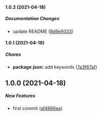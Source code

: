 #### 1.0.2 (2021-04-18)

##### Documentation Changes

*  update README ([8d6e9333](https://github.com/misuken-now/react-frec/commit/8d6e9333c43a26d7c34c51d3e0290f9d174980c4))

#### 1.0.1 (2021-04-18)

##### Chores

* **package.json:**  add keywords ([7a3f67af](https://github.com/misuken-now/react-frec/commit/7a3f67af32dfd125b7657429545894859730a6b6))

## 1.0.0 (2021-04-18)

##### New Features

*  first commit ([af4866ea](https://github.com/misuken-now/react-frec/commit/af4866ea0637d00452c4f799464d8d037750d0f5))

